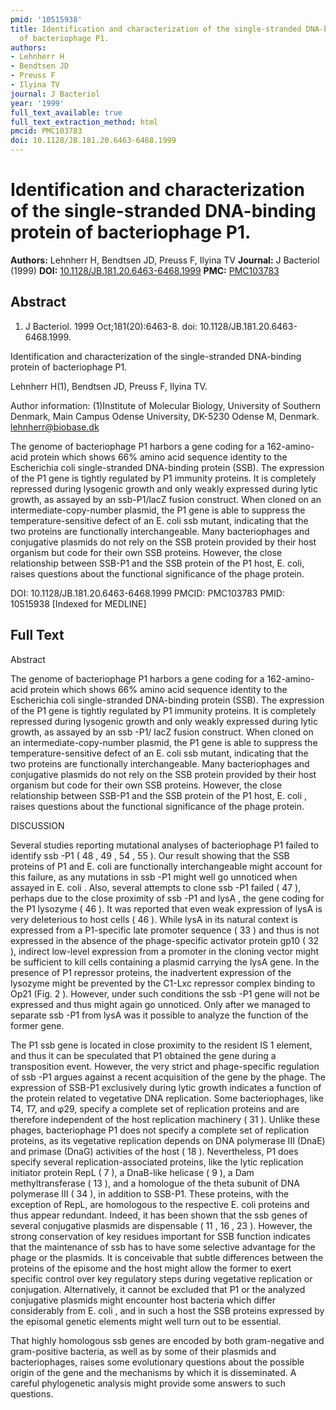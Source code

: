 ```yaml
---
pmid: '10515938'
title: Identification and characterization of the single-stranded DNA-binding protein
  of bacteriophage P1.
authors:
- Lehnherr H
- Bendtsen JD
- Preuss F
- Ilyina TV
journal: J Bacteriol
year: '1999'
full_text_available: true
full_text_extraction_method: html
pmcid: PMC103783
doi: 10.1128/JB.181.20.6463-6468.1999
---
```


# Identification and characterization of the single-stranded DNA-binding protein of bacteriophage P1.
**Authors:** Lehnherr H, Bendtsen JD, Preuss F, Ilyina TV
**Journal:** J Bacteriol (1999)
**DOI:** [10.1128/JB.181.20.6463-6468.1999](https://doi.org/10.1128/JB.181.20.6463-6468.1999)
**PMC:** [PMC103783](https://www.ncbi.nlm.nih.gov/pmc/articles/PMC103783/)

## Abstract

1. J Bacteriol. 1999 Oct;181(20):6463-8. doi: 10.1128/JB.181.20.6463-6468.1999.

Identification and characterization of the single-stranded DNA-binding protein 
of bacteriophage P1.

Lehnherr H(1), Bendtsen JD, Preuss F, Ilyina TV.

Author information:
(1)Institute of Molecular Biology, University of Southern Denmark, Main Campus 
Odense University, DK-5230 Odense M, Denmark. lehnherr@biobase.dk

The genome of bacteriophage P1 harbors a gene coding for a 162-amino-acid 
protein which shows 66% amino acid sequence identity to the Escherichia coli 
single-stranded DNA-binding protein (SSB). The expression of the P1 gene is 
tightly regulated by P1 immunity proteins. It is completely repressed during 
lysogenic growth and only weakly expressed during lytic growth, as assayed by an 
ssb-P1/lacZ fusion construct. When cloned on an intermediate-copy-number 
plasmid, the P1 gene is able to suppress the temperature-sensitive defect of an 
E. coli ssb mutant, indicating that the two proteins are functionally 
interchangeable. Many bacteriophages and conjugative plasmids do not rely on the 
SSB protein provided by their host organism but code for their own SSB proteins. 
However, the close relationship between SSB-P1 and the SSB protein of the P1 
host, E. coli, raises questions about the functional significance of the phage 
protein.

DOI: 10.1128/JB.181.20.6463-6468.1999
PMCID: PMC103783
PMID: 10515938 [Indexed for MEDLINE]

## Full Text

Abstract

The genome of bacteriophage P1 harbors a gene coding for a 162-amino-acid protein which shows 66% amino acid sequence identity to the Escherichia coli single-stranded DNA-binding protein (SSB). The expression of the P1 gene is tightly regulated by P1 immunity proteins. It is completely repressed during lysogenic growth and only weakly expressed during lytic growth, as assayed by an ssb -P1/ lacZ fusion construct. When cloned on an intermediate-copy-number plasmid, the P1 gene is able to suppress the temperature-sensitive defect of an E. coli ssb mutant, indicating that the two proteins are functionally interchangeable. Many bacteriophages and conjugative plasmids do not rely on the SSB protein provided by their host organism but code for their own SSB proteins. However, the close relationship between SSB-P1 and the SSB protein of the P1 host, E. coli , raises questions about the functional significance of the phage protein.

DISCUSSION

Several studies reporting mutational analyses of bacteriophage P1 failed to identify ssb -P1 ( 48 , 49 , 54 , 55 ). Our result showing that the SSB proteins of P1 and E. coli are functionally interchangeable might account for this failure, as any mutations in ssb -P1 might well go unnoticed when assayed in E. coli . Also, several attempts to clone ssb -P1 failed ( 47 ), perhaps due to the close proximity of ssb -P1 and lysA , the gene coding for the P1 lysozyme ( 46 ). It was reported that even weak expression of lysA is very deleterious to host cells ( 46 ). While lysA in its natural context is expressed from a P1-specific late promoter sequence ( 33 ) and thus is not expressed in the absence of the phage-specific activator protein gp10 ( 32 ), indirect low-level expression from a promoter in the cloning vector might be sufficient to kill cells containing a plasmid carrying the lysA gene. In the presence of P1 repressor proteins, the inadvertent expression of the lysozyme might be prevented by the C1-Lxc repressor complex binding to Op21 (Fig. 2 ). However, under such conditions the ssb -P1 gene will not be expressed and thus might again go unnoticed. Only after we managed to separate ssb -P1 from lysA was it possible to analyze the function of the former gene.

The P1 ssb gene is located in close proximity to the resident IS 1 element, and thus it can be speculated that P1 obtained the gene during a transposition event. However, the very strict and phage-specific regulation of ssb -P1 argues against a recent acquisition of the gene by the phage. The expression of SSB-P1 exclusively during lytic growth indicates a function of the protein related to vegetative DNA replication. Some bacteriophages, like T4, T7, and φ29, specify a complete set of replication proteins and are therefore independent of the host replication machinery ( 31 ). Unlike these phages, bacteriophage P1 does not specify a complete set of replication proteins, as its vegetative replication depends on DNA polymerase III (DnaE) and primase (DnaG) activities of the host ( 18 ). Nevertheless, P1 does specify several replication-associated proteins, like the lytic replication initiator protein RepL ( 7 ), a DnaB-like helicase ( 9 ), a Dam methyltransferase ( 13 ), and a homologue of the theta subunit of DNA polymerase III ( 34 ), in addition to SSB-P1. These proteins, with the exception of RepL, are homologous to the respective E. coli proteins and thus appear redundant. Indeed, it has been shown that the ssb genes of several conjugative plasmids are dispensable ( 11 , 16 , 23 ). However, the strong conservation of key residues important for SSB function indicates that the maintenance of ssb has to have some selective advantage for the phage or the plasmids. It is conceivable that subtle differences between the proteins of the episome and the host might allow the former to exert specific control over key regulatory steps during vegetative replication or conjugation. Alternatively, it cannot be excluded that P1 or the analyzed conjugative plasmids might encounter host bacteria which differ considerably from E. coli , and in such a host the SSB proteins expressed by the episomal genetic elements might well turn out to be essential.

That highly homologous ssb genes are encoded by both gram-negative and gram-positive bacteria, as well as by some of their plasmids and bacteriophages, raises some evolutionary questions about the possible origin of the gene and the mechanisms by which it is disseminated. A careful phylogenetic analysis might provide some answers to such questions.
